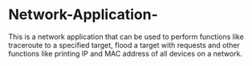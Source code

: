 # Network-Application-
This is a network application that can be used to perform functions like traceroute to a specified target, flood a target with requests and other functions like printing IP and MAC address of all devices on a network.  
